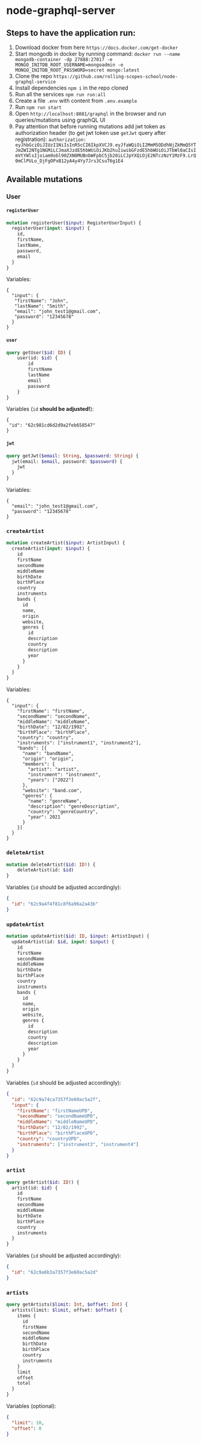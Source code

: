 # node-graphql-server

## Steps to have the application run:

1. Download docker from here `https://docs.docker.com/get-docker`
2. Start mongodb in docker by running command:
`docker run --name mongodb-container -dp 27888:27017 -e MONGO_INITDB_ROOT_USERNAME=mongoadmin -e MONGO_INITDB_ROOT_PASSWORD=secret mongo:latest`
3. Clone the repo `https://github.com/rolling-scopes-school/node-graphql-service` 
4. Install dependencies `npm i` in the repo cloned
5. Run all the services `npm run run:all`
6. Create a file `.env` with content from `.env.example`
7. Run `npm run start`
8. Open `http://localhost:8081/graphql` in the browser and run queries/mutations using graphQL UI
9. Pay attention that before running mutations add jwt token as authorization header (to get jwt token use `getJwt` query after registration): 
`authorization: eyJhbGciOiJIUzI1NiIsInR5cCI6IkpXVCJ9.eyJfaWQiOiI2MmM5ODdhNjZkMmQ5YTJmZWI2NTg1NGMiLCJmaXJzdE5hbWUiOiJKb2huIiwibGFzdE5hbWUiOiJTbWl0aCIsImVtYWlsIjoiam9obl90ZXN0MUBnbWFpbC5jb20iLCJpYXQiOjE2NTczNzY1MzF9.LrQ0mClPULo_DjFgOPxB12yA4y4Yy7Jrs3CsuT6g1E4`

## Available mutations

### User

#### `registerUser`
```graphql
mutation registerUser($input: RegisterUserInput) {
  registerUser(input: $input) {
    id,
    firstName,
    lastName,
    password,
    email
  }
}
```

Variables:
```
{
  "input": {
   "firstName": "John",
   "lastName": "Smith",
   "email": "john_test1@gmail.com",
   "password": "12345678"
  }
}
```

#### `user`

```graphql
query getUser($id: ID) {
    user(id: $id) {
        id
        firstName
        lastName
        email
        password
    }
}
```

Variables (`id` **should be adjusted!**): 
```
{
 "id": "62c981cd6d2d9a2feb658547"
}
```

#### `jwt`

```graphql
query getJwt($email: String, $password: String) {
  jwt(email: $email, password: $password) {
    jwt
  }
}
```

Variables:
```
{
  "email": "john_test1@gmail.com",
  "password": "12345678"
}
```

### `createArtist`

```graphql
mutation createArtist($input: ArtistInput) {
  createArtist(input: $input) {
    id
    firstName
    secondName
    middleName
    birthDate
    birthPlace
    country
    instruments
    bands {
      id
      name,
      origin
      website,
      genres {
        id
        description
        country
        description
        year
      }
    }
  }
}
```

Variables:
```
{
  "input": {
    "firstName": "firstName",
    "secondName": "secondName",
    "middleName": "middleName",
    "birthDate": "12/02/1992",
    "birthPlace": "birthPlace",
    "country": "country",
    "instruments": ["instrument1", "instrument2"],
    "bands": [{
      "name": "bandName",
      "origin": "origin",
      "members": {
        "artist": "artist",
        "instrument": "instrument",
        "years": ["2022"]
      },
      "website": "band.com",
      "genres": {
        "name": "genreName",
        "description": "genreDescription",
        "country": "genreCountry",
        "year": 2021
      }
    }]
  }
}
```

### `deleteArtist`
```graphql
mutation deleteArtist($id: ID!) {
    deleteArtist(id: $id)
}
```

Variables (`id` should be adjusted accordingly):
```json
{
  "id": "62c9a4f4f81c8f6a96a2a43b"
}
```

### `updateArtist`
```graphql
mutation updateArtist($id: ID, $input: ArtistInput) {
  updateArtist(id: $id, input: $input) {
    id
    firstName
    secondName
    middleName
    birthDate
    birthPlace
    country
    instruments
    bands {
      id
      name,
      origin
      website,
      genres {
        id
        description
        country
        description
        year
      }
    }
  }
}
```

Variables (`id` should be adjusted accordingly):
```json
{
  "id": "62c9a74ca7357f3e60ac5a2f",
  "input": {
    "firstName": "firstNameUPD",
    "secondName": "secondNameUPD",
    "middleName": "middleNameUPD",
    "birthDate": "12/02/1992",
    "birthPlace": "birthPlaceUPD",
    "country": "countryUPD",
    "instruments": ["instrument3", "instrument4"]
  }
}
```

### `artist`
```graphql
query getArtist($id: ID!) {
  artist(id: $id) {
    id
    firstName
    secondName
    middleName
    birthDate
    birthPlace
    country
    instruments
  }
}

```

Variables (`id` should be adjusted accordingly):
```json
{
  "id": "62c9a6b3a7357f3e60ac5a2d"
}
```

### `artists`
```graphql
query getArtists($limit: Int, $offset: Int) {
  artists(limit: $limit, offset: $offset) {
    items {
      id
      firstName
      secondName
      middleName
      birthDate
      birthPlace
      country
      instruments
    }
    limit
    offset
    total
  }
}
```

Variables (optional):
```json
{
  "limit": 10,
  "offset": 0
}
```

